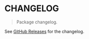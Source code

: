# CHANGELOG

> Package changelog.

See [GitHub Releases](https://github.com/stdlib-js/math-base-special-minmaxabsn/releases) for the changelog.